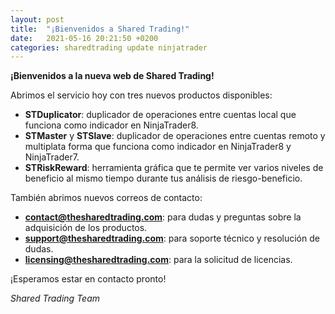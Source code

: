 ```yaml
---
layout: post
title:  "¡Bienvenidos a Shared Trading!"
date:   2021-05-16 20:21:50 +0200
categories: sharedtrading update ninjatrader
---
```


**¡Bienvenidos a la nueva web de Shared Trading!**

Abrimos el servicio hoy con tres nuevos productos disponibles:

* **STDuplicator**: duplicador de operaciones entre cuentas local que funciona como indicador en NinjaTrader8.
* **STMaster** y **STSlave**: duplicador de operaciones entre cuentas remoto y multiplata forma que funciona como indicador en NinjaTrader8 y NinjaTrader7.
* **STRiskReward**: herramienta gráfica que te permite ver varios niveles de beneficio al mismo tiempo durante tus análisis de riesgo-beneficio.

También abrimos nuevos correos de contacto:

* **contact@thesharedtrading.com**: para dudas y preguntas sobre la adquisición de los productos.
* **support@thesharedtrading.com**: para soporte técnico y resolución de dudas.
* **licensing@thesharedtrading.com**: para la solicitud de licencias.

¡Esperamos estar en contacto pronto!

*Shared Trading Team*

